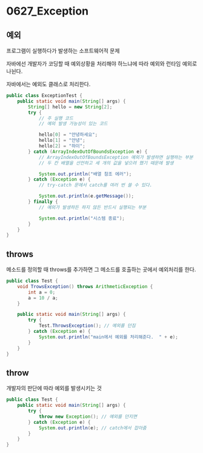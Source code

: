 # 0627_Exception

## 예외

프로그램이 실행하다가 발생하는 소프트웨어적 문제

자바에선 개발자가 코딩할 때 예외상황을 처리해야 하느냐에 따라 예외와 런타임 예외로 나뉜다.

자바에서는 예외도 클래스로 처리한다.

``` java
public class ExceptionTest {
    public static void main(String[] args) {
        String[] hello = new String[2];
        try {
            // 주 실행 코드
            // 예외 발생 가능성이 있는 코드

            hello[0] = "안녕하세요";
            hello[1] = "안녕";
            hello[2] = "하이"; 
        } catch (ArrayIndexOutOfBoundsException e) {
            // ArrayIndexOutOfBoundsException 예외가 발생하면 실행하는 부분
            // 두 칸 배열을 선언하고 세 개의 값을 넣으려 했기 때문에 발생

            System.out.println("배열 참조 에러");
        } catch (Exception e) {
            // try-catch 문에서 catch를 여러 번 쓸 수 있다.

            System.out.println(e.getMessage());
        } finally {
            // 예외가 발생하든 하지 않든 반드시 실행되는 부분

            System.out.println("시스템 종료");
        }
    }
}
```
## throws

메소드를 정의할 때 throws를 추가하면 그 메소드를 호출하는 곳에서 예외처리를 한다.

``` java
public class Test {
    void TrowsException() throws ArithmeticException {
        int a = 0;
        a = 10 / a;
    }

    public static void main(String[] args) {
        try {
            Test.ThrowsException(); // 예외를 던짐
        } catch (Exception e) {
            System.out.println("main에서 예외를 처리해준다.  " + e);
        }
    } 
} 
```

## throw

개발자의 판단에 따라 예외를 발생시키는 것

``` java
public class Test {
    public static void main(String[] args) {
        try {
            throw new Exception(); // 예외를 던지면
        } catch (Exception e) {
            System.out.println(e); // catch에서 잡아줌
        }
    }
}
```